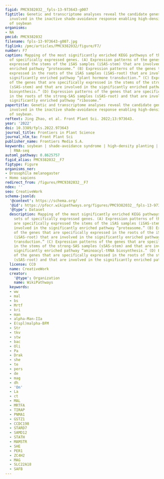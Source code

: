 ```yaml
---
figid: PMC9382032__fpls-13-973643-g007
figtitle: Genetic and transcriptome analyses reveal the candidate genes and pathways
  involved in the inactive shade-avoidance response enabling high-density planting
  of soybean
organisms:
- NA
pmcid: PMC9382032
filename: fpls-13-973643-g007.jpg
figlink: /pmc/articles/PMC9382032/figure/F7/
number: F7
caption: Mapping of the most significantly enriched KEGG pathways of the four sets
  of specifically expressed genes. (A) Expression patterns of the genes that are specifically
  expressed the stems of the iSAS samples (iSAS-stem) that are involved in the significantly
  enriched pathway “proteasome.” (B) Expression patterns of the genes that are specifically
  expressed in the roots of the iSAS samples (iSAS-root) that are involved in the
  significantly enriched pathway “plant hormone transduction.” (C) Expression patterns
  of the genes that are specifically expressed in the stems of the strong-SAS samples
  (sSAS-stem) and that are involved in the significantly enriched pathway “aminoacyl-tRNA
  biosynthesis.” (D) Expression patterns of the genes that are specifically expressed
  in the roots of the strong-SAS samples (sSAS-root) and that are involved in the
  significantly enriched pathway “ribosome.”
papertitle: Genetic and transcriptome analyses reveal the candidate genes and pathways
  involved in the inactive shade-avoidance response enabling high-density planting
  of soybean.
reftext: Jing Zhao, et al. Front Plant Sci. 2022;13:973643.
year: '2022'
doi: 10.3389/fpls.2022.973643
journal_title: Frontiers in Plant Science
journal_nlm_ta: Front Plant Sci
publisher_name: Frontiers Media S.A.
keywords: soybean | shade-avoidance syndrome | high-density planting | QTL- mapping
  | RNA-seq
automl_pathway: 0.8625757
figid_alias: PMC9382032__F7
figtype: Figure
organisms_ner:
- Drosophila melanogaster
- Homo sapiens
redirect_from: /figures/PMC9382032__F7
ndex: ''
seo: CreativeWork
schema-jsonld:
  '@context': https://schema.org/
  '@id': https://pfocr.wikipathways.org/figures/PMC9382032__fpls-13-973643-g007.html
  '@type': Dataset
  description: Mapping of the most significantly enriched KEGG pathways of the four
    sets of specifically expressed genes. (A) Expression patterns of the genes that
    are specifically expressed the stems of the iSAS samples (iSAS-stem) that are
    involved in the significantly enriched pathway “proteasome.” (B) Expression patterns
    of the genes that are specifically expressed in the roots of the iSAS samples
    (iSAS-root) that are involved in the significantly enriched pathway “plant hormone
    transduction.” (C) Expression patterns of the genes that are specifically expressed
    in the stems of the strong-SAS samples (sSAS-stem) and that are involved in the
    significantly enriched pathway “aminoacyl-tRNA biosynthesis.” (D) Expression patterns
    of the genes that are specifically expressed in the roots of the strong-SAS samples
    (sSAS-root) and that are involved in the significantly enriched pathway “ribosome.”
  license: CC0
  name: CreativeWork
  creator:
    '@type': Organization
    name: WikiPathways
  keywords:
  - ww
  - mal
  - bs
  - Mrtf
  - kri
  - man
  - alpha-Man-IIa
  - E(spl)malpha-BFM
  - Str
  - tkv
  - stw
  - bac
  - Oli
  - Pa
  - Drak
  - she
  - te
  - pers
  - de
  - mag
  - dh
  - 'On'
  - La
  - ct
  - MAL
  - MRTFA
  - TIRAP
  - PNMA1
  - GSTZ1
  - CCDC198
  - STARD7
  - SAMD12
  - STATH
  - MAMSTR
  - SHE
  - PER1
  - ZC4H2
  - MAG
  - SLC22A18
  - SAFB
---
```

